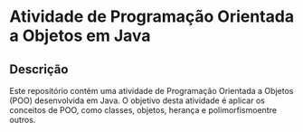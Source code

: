 # Atividade de Programação Orientada a Objetos em Java

## Descrição

Este repositório contém uma atividade de Programação Orientada a Objetos (POO) desenvolvida em Java. O objetivo desta atividade é aplicar os conceitos de POO, como classes, objetos, herança e polimorfismoentre outros.
